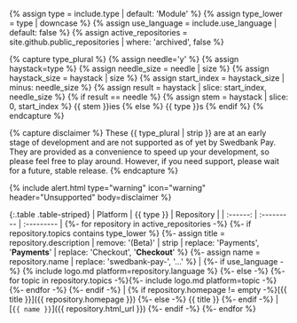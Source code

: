 {% assign type = include.type | default: 'Module' %}
{% assign type_lower = type | downcase %}
{% assign use_language = include.use_language | default: false %}
{% assign active_repositories = site.github.public_repositories | where: 'archived', false %}

{% capture type_plural %}
    {% assign needle='y' %}
    {% assign haystack=type %}
    {% assign needle_size = needle | size %}
    {% assign haystack_size = haystack | size %}
    {% assign start_index = haystack_size | minus: needle_size %}
    {% assign result = haystack | slice: start_index, needle_size %}
    {% if result == needle %}
        {% assign stem = haystack | slice: 0, start_index %}
        {{ stem }}ies
    {% else %}
        {{ type }}s
    {% endif %}
{% endcapture %}

{% capture disclaimer %}
These {{ type_plural | strip }} are at an early stage of development and are not
supported as of yet by Swedbank Pay. They are provided as a convenience to speed
up your development, so please feel free to play around. However, if you need
support, please wait for a future, stable release.
{% endcapture %}

{% include alert.html type="warning" icon="warning" header="Unsupported"
body=disclaimer %}

{:.table .table-striped}
| Platform | {{ type }} | Repository |
| :------: | :--------- | :--------- |
{%- for repository in active_repositories -%}
  {%- if repository.topics contains type_lower %}
    {%- assign title = repository.description | remove: '(Beta)' | strip | replace: 'Payments', '**Payments**' | replace: 'Checkout', '**Checkout**' %}
    {%- assign name = repository.name | replace: 'swedbank-pay-', '…' %}
|   {%- if use_language -%}
        {% include logo.md platform=repository.language %}
    {%- else -%}
        {%- for topic in repository.topics -%}{%- include logo.md platform=topic -%}{%- endfor -%}
    {%- endif -%}
|   {% if repository.homepage != empty -%}[{{ title }}]({{ repository.homepage }})
    {%- else -%} {{ title }}
    {%- endif -%} | [`{{ name }}`]({{ repository.html_url }})
  {%- endif -%}
{%- endfor %}
